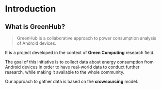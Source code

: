 # Introduction

## What is GreenHub?

> GreenHub is a collaborative approach to power consumption analysis of Android devices.

It is a project developed in the context of **Green Computing** research field.

The goal of this initiative is to collect data about energy consumption from Android devices in order to have real-world data to conduct further research, while making it available to the whole community.

Our approach to gather data is based on the **crowsourcing** model.